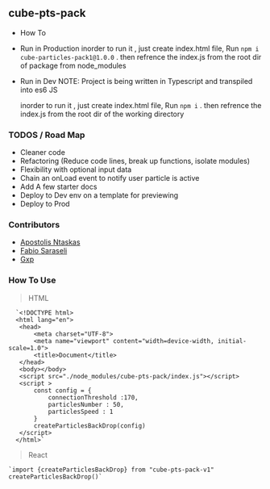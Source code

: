 ## cube-pts-pack

- How To
- Run in Production
   inorder to run it , just create index.html file, Run `npm i cube-particles-pack1@1.0.0` .
    then refrence the index.js from the root dir of package from node_modules
- Run in Dev
   NOTE: Project is being written in Typescript and transpiled into es6 JS

   inorder to run it , just create index.html file, Run `npm i` .
    then refrence the index.js from the root dir of the working directory

### TODOS / Road Map
 - Cleaner code
 - Refactoring (Reduce code lines, break up functions, isolate modules)
 - Flexibility with optional input data
 - Chain an onLoad event to notify user particle is active
 - Add A few starter docs
 - Deploy to Dev env on a template for previewing
 - Deploy to Prod

### Contributors
- [Apostolis Ntaskas](https://github.com/ApostolisNt)
- [Fabio Saraseli](https://github.com/Fabio012119)
- [Gxp](https://github.com/safeplace12345)


### How To Use

> HTML
   
      `<!DOCTYPE html>
      <html lang="en">
       <head>
           <meta charset="UTF-8">
           <meta name="viewport" content="width=device-width, initial-scale=1.0">
           <title>Document</title>
       </head>
       <body></body>
       <script src="./node_modules/cube-pts-pack/index.js"></script>
       <script >
           const config = {
               connectionThreshold :170,
               particlesNumber : 50,
               particlesSpeed : 1
           }
           createParticlesBackDrop(config)
       </script>
      </html>`

> React

    `import {createParticlesBackDrop} from "cube-pts-pack-v1"
    createParticlesBackDrop()`